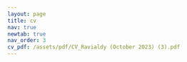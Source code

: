 ```yaml
---
layout: page
title: cv
nav: true
newtab: true
nav_order: 3
cv_pdf: /assets/pdf/CV_Ravialdy (October 2023) (3).pdf
---
```

